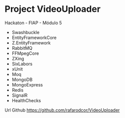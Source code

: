 # Project VideoUploader

Hackaton - FIAP - Módulo 5

- Swashbuckle
- EntityFrameworkCore
- Z.EntityFramework
- RabbitMQ
- FFMpegCore
- ZXing
- SixLabors
- xUnit
- Moq
- MongoDB
- MongoExpress
- Redis
- SignalR
- HealthChecks

Url Github
https://github.com/rafarodcor/VideoUploader